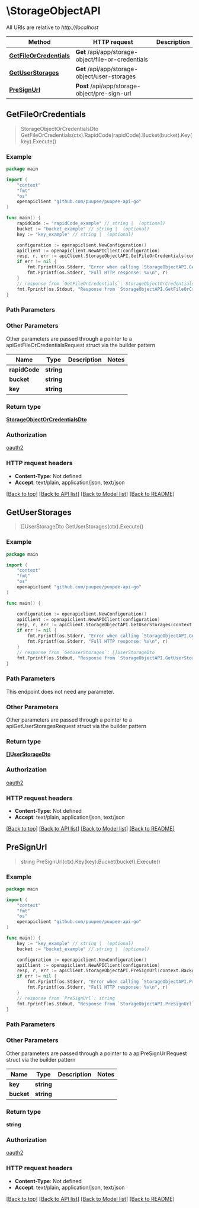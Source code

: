 # \StorageObjectAPI

All URIs are relative to *http://localhost*

Method | HTTP request | Description
------------- | ------------- | -------------
[**GetFileOrCredentials**](StorageObjectAPI.md#GetFileOrCredentials) | **Get** /api/app/storage-object/file-or-credentials | 
[**GetUserStorages**](StorageObjectAPI.md#GetUserStorages) | **Get** /api/app/storage-object/user-storages | 
[**PreSignUrl**](StorageObjectAPI.md#PreSignUrl) | **Post** /api/app/storage-object/pre-sign-url | 



## GetFileOrCredentials

> StorageObjectOrCredentialsDto GetFileOrCredentials(ctx).RapidCode(rapidCode).Bucket(bucket).Key(key).Execute()



### Example

```go
package main

import (
	"context"
	"fmt"
	"os"
	openapiclient "github.com/puupee/puupee-api-go"
)

func main() {
	rapidCode := "rapidCode_example" // string |  (optional)
	bucket := "bucket_example" // string |  (optional)
	key := "key_example" // string |  (optional)

	configuration := openapiclient.NewConfiguration()
	apiClient := openapiclient.NewAPIClient(configuration)
	resp, r, err := apiClient.StorageObjectAPI.GetFileOrCredentials(context.Background()).RapidCode(rapidCode).Bucket(bucket).Key(key).Execute()
	if err != nil {
		fmt.Fprintf(os.Stderr, "Error when calling `StorageObjectAPI.GetFileOrCredentials``: %v\n", err)
		fmt.Fprintf(os.Stderr, "Full HTTP response: %v\n", r)
	}
	// response from `GetFileOrCredentials`: StorageObjectOrCredentialsDto
	fmt.Fprintf(os.Stdout, "Response from `StorageObjectAPI.GetFileOrCredentials`: %v\n", resp)
}
```

### Path Parameters



### Other Parameters

Other parameters are passed through a pointer to a apiGetFileOrCredentialsRequest struct via the builder pattern


Name | Type | Description  | Notes
------------- | ------------- | ------------- | -------------
 **rapidCode** | **string** |  | 
 **bucket** | **string** |  | 
 **key** | **string** |  | 

### Return type

[**StorageObjectOrCredentialsDto**](StorageObjectOrCredentialsDto.md)

### Authorization

[oauth2](../README.md#oauth2)

### HTTP request headers

- **Content-Type**: Not defined
- **Accept**: text/plain, application/json, text/json

[[Back to top]](#) [[Back to API list]](../README.md#documentation-for-api-endpoints)
[[Back to Model list]](../README.md#documentation-for-models)
[[Back to README]](../README.md)


## GetUserStorages

> []UserStorageDto GetUserStorages(ctx).Execute()



### Example

```go
package main

import (
	"context"
	"fmt"
	"os"
	openapiclient "github.com/puupee/puupee-api-go"
)

func main() {

	configuration := openapiclient.NewConfiguration()
	apiClient := openapiclient.NewAPIClient(configuration)
	resp, r, err := apiClient.StorageObjectAPI.GetUserStorages(context.Background()).Execute()
	if err != nil {
		fmt.Fprintf(os.Stderr, "Error when calling `StorageObjectAPI.GetUserStorages``: %v\n", err)
		fmt.Fprintf(os.Stderr, "Full HTTP response: %v\n", r)
	}
	// response from `GetUserStorages`: []UserStorageDto
	fmt.Fprintf(os.Stdout, "Response from `StorageObjectAPI.GetUserStorages`: %v\n", resp)
}
```

### Path Parameters

This endpoint does not need any parameter.

### Other Parameters

Other parameters are passed through a pointer to a apiGetUserStoragesRequest struct via the builder pattern


### Return type

[**[]UserStorageDto**](UserStorageDto.md)

### Authorization

[oauth2](../README.md#oauth2)

### HTTP request headers

- **Content-Type**: Not defined
- **Accept**: text/plain, application/json, text/json

[[Back to top]](#) [[Back to API list]](../README.md#documentation-for-api-endpoints)
[[Back to Model list]](../README.md#documentation-for-models)
[[Back to README]](../README.md)


## PreSignUrl

> string PreSignUrl(ctx).Key(key).Bucket(bucket).Execute()



### Example

```go
package main

import (
	"context"
	"fmt"
	"os"
	openapiclient "github.com/puupee/puupee-api-go"
)

func main() {
	key := "key_example" // string |  (optional)
	bucket := "bucket_example" // string |  (optional)

	configuration := openapiclient.NewConfiguration()
	apiClient := openapiclient.NewAPIClient(configuration)
	resp, r, err := apiClient.StorageObjectAPI.PreSignUrl(context.Background()).Key(key).Bucket(bucket).Execute()
	if err != nil {
		fmt.Fprintf(os.Stderr, "Error when calling `StorageObjectAPI.PreSignUrl``: %v\n", err)
		fmt.Fprintf(os.Stderr, "Full HTTP response: %v\n", r)
	}
	// response from `PreSignUrl`: string
	fmt.Fprintf(os.Stdout, "Response from `StorageObjectAPI.PreSignUrl`: %v\n", resp)
}
```

### Path Parameters



### Other Parameters

Other parameters are passed through a pointer to a apiPreSignUrlRequest struct via the builder pattern


Name | Type | Description  | Notes
------------- | ------------- | ------------- | -------------
 **key** | **string** |  | 
 **bucket** | **string** |  | 

### Return type

**string**

### Authorization

[oauth2](../README.md#oauth2)

### HTTP request headers

- **Content-Type**: Not defined
- **Accept**: text/plain, application/json, text/json

[[Back to top]](#) [[Back to API list]](../README.md#documentation-for-api-endpoints)
[[Back to Model list]](../README.md#documentation-for-models)
[[Back to README]](../README.md)

